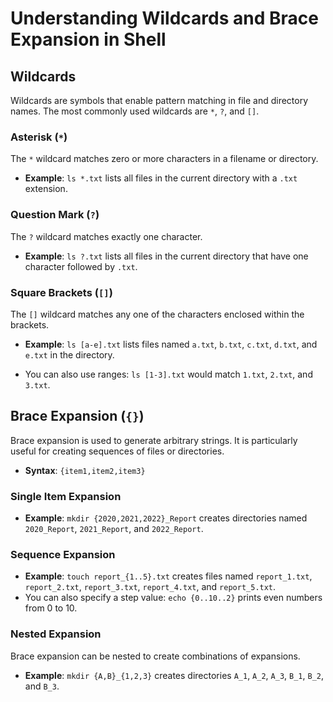 
# Understanding Wildcards and Brace Expansion in Shell

## Wildcards

Wildcards are symbols that enable pattern matching in file and directory names. The most commonly used wildcards are `*`, `?`, and `[]`.

### Asterisk (`*`)

The `*` wildcard matches zero or more characters in a filename or directory.

- **Example**: `ls *.txt` lists all files in the current directory with a `.txt` extension.

### Question Mark (`?`)

The `?` wildcard matches exactly one character.

- **Example**: `ls ?.txt` lists all files in the current directory that have one character followed by `.txt`.

### Square Brackets (`[]`)

The `[]` wildcard matches any one of the characters enclosed within the brackets.

- **Example**: `ls [a-e].txt` lists files named `a.txt`, `b.txt`, `c.txt`, `d.txt`, and `e.txt` in the directory.
  
- You can also use ranges: `ls [1-3].txt` would match `1.txt`, `2.txt`, and `3.txt`.

## Brace Expansion (`{}`)

Brace expansion is used to generate arbitrary strings. It is particularly useful for creating sequences of files or directories.

- **Syntax**: `{item1,item2,item3}`

### Single Item Expansion

- **Example**: `mkdir {2020,2021,2022}_Report` creates directories named `2020_Report`, `2021_Report`, and `2022_Report`.

### Sequence Expansion

- **Example**: `touch report_{1..5}.txt` creates files named `report_1.txt`, `report_2.txt`, `report_3.txt`, `report_4.txt`, and `report_5.txt`.
- You can also specify a step value: `echo {0..10..2}` prints even numbers from 0 to 10.

### Nested Expansion

Brace expansion can be nested to create combinations of expansions.

- **Example**: `mkdir {A,B}_{1,2,3}` creates directories `A_1`, `A_2`, `A_3`, `B_1`, `B_2`, and `B_3`.
